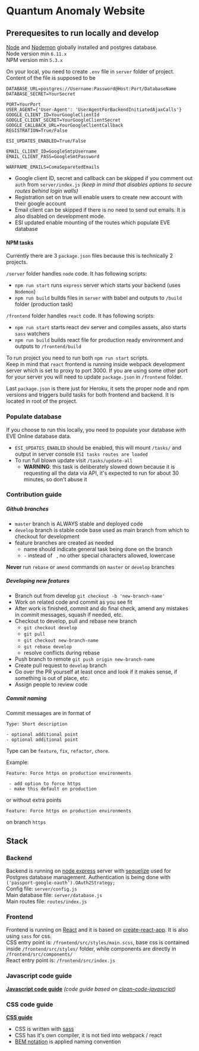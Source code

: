 # Quantum Anomaly Website

## Prerequesites to run locally and develop

[Node](https://nodejs.org/en/) and [Nodemon](https://www.npmjs.com/package/nodemon) globally installed and postgres database.  
Node version min `6.11.x`  
NPM version min `5.3.x`

On your local, you need to create `.env` file in `server` folder of project. Content of the file is supposed to be

```
DATABASE_URL=postgres://Username:Password@Host:Port/DatabaseName
DATABASE_SECRET=YourSecret

PORT=YourPort
USER_AGENT={'User-Agent': 'UserAgentForBackendInitiatedAjaxCalls'}
GOOGLE_CLIENT_ID=YourGoogleClientId
GOOGLE_CLIENT_SECRET=YourGoogleClientSecret
GOOGLE_CALLBACK_URL=YourGoogleClientCallback
REGISTRATION=True/False

ESI_UPDATES_ENABLED=True/False

EMAIL_CLIENT_ID=GoogleSmtpUsername
EMAIL_CLIENT_PASS=GoogleSmtPassword

WARFRAME_EMAILS=ComaSeparetedEmails
```

* Google client ID, secret and callback can be skipped if you comment out `auth` from `server/index.js` _(keep in mind that disables options to secure routes behind login walls)_
* Registration set on true will enable users to create new account with their google account
* Email client can be skipped if there is no need to send out emails. It is also disabled on development mode.
* ESI updated enable mounting of the routes which populate EVE database

#### NPM tasks
Currently there are 3 `package.json` files because this is technically 2 projects. 

`/server` folder handles `node` code. It has following scripts:
- `npm run start` runs `express` server which starts your backend (uses `Nodemon`)
- `npm run build` builds files in `server` with babel and outputs to `/build` folder (production task)

`/frontend` folder handles `react` code. It has following scripts:
- `npm run start` starts react dev server and compiles assets, also starts `sass` watchers
- `npm run build` builds react file for production ready environment and outputs to `/frontend/build`

To run project you need to run both `npm run start` scripts.  
Keep in mind that `react` frontend is running inside webpack development server which is set to proxy to port 3000. If you are using some other port for your server you will need to update `package.json` in `/frontend` folder.  

Last `package.json` is there just for Heroku, it sets the proper node and npm versions and triggers build tasks for both frontend and backend. It is located in root of the project.  

### Populate database
If you choose to run this locally, you need to populate your database with EVE Online database data.  
* `ESI_UPDATES_ENABLED` should be enabled, this will mount `/tasks/` and output in server console `ESI tasks routes are loaded`  
* To run full blown update visit `/tasks/update-all` 
  * **WARNING**: this task is deliberately slowed down because it is requesting all the data via API, it's expected to run for about 30 minutes, so don't abuse it

### Contribution guide
##### Github branches
* `master` branch is ALWAYS stable and deployed code
* `develop` branch is stable code base used as main branch from which to checkout for development
* feature branches are created as needed
  * name should indicate general task being done on the branch
  * `-` instead of ` `, no other special characters allowed, lowercase
  
**Never** run `rebase` or `amend` commands on `master` or `develop` branches 
  
##### Developing new features
- Branch out from develop `git checkout -b 'new-branch-name'`
- Work on related code and commit as you see fit 
- After work is finished, commit and do final check, amend any mistakes in commit messages, squash if needed, etc.
- Checkout to develop, pull and rebase new branch
  - `git checkout develop`
  - `git pull`
  - `git checkout new-branch-name`
  - `git rebase develop`
  - resolve conflicts during rebase
- Push branch to remote `git push origin new-branch-name`
- Create pull request to `develop` branch
- Go over the PR yourself at least once and look if it makes sense, if something is out of place, etc.
- Assign people to review code

##### Commit naming 
Commit messages are in format of 

```
Type: Short description

- optional additional point
- optional additional point
```

Type can be `feature`, `fix`, `refactor`, `chore`.

Example:
```
Feature: Force https on production environments

 - add option to force https
 - make this default on production
```
or without extra points
```
Feature: Force https on production environments
```
on branch `https`


## Stack

### Backend

Backend is running on [node express](https://www.npmjs.com/package/express) server with [sequelize](https://www.npmjs.com/package/sequelize)
used for Postgres database management. Authentication is being done with `('passport-google-oauth').OAuth2Strategy;`  
Config file: `server/config.js`  
Main database file: `server/database.js`  
Main routes file: `routes/index.js`

### Frontend

Frontend is running on [React](https://facebook.github.io/react/) and it is based on [create-react-app](https://github.com/facebookincubator/create-react-app). It is also using `sass` for css.  
CSS entry point is: `/frontend/src/styles/main.scss`, base css is contained inside `/frontend/src/styles/` folder, while components are directly in `/frontend/src/components/`  
React entry point is: `/frontend/src/index.js`

### Javascript code guide  
**[Javascript code guide](./documentation/javascript.md)** _(code guide based on [clean-code-javascript](https://raw.githubusercontent.com/ryanmcdermott/clean-code-javascript/master/README.md))_

### CSS code guide 
**[CSS guide](./documentation/css.md)** 
- CSS is written with [sass](https://sass-lang.com/guide)
- CSS has it's own compiler, it is not tied into webpack / react
- [BEM notation](http://getbem.com/introduction/) is applied naming convention
